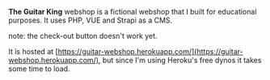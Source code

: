 **The Guitar King** webshop is a fictional webshop that I built for educational purposes. It uses PHP, VUE and Strapi as a CMS.

note: the check-out button doesn't work yet.

It is hosted at [https://guitar-webshop.herokuapp.com/](https://guitar-webshop.herokuapp.com/), but since I'm using Heroku's free dynos it takes some time to load.